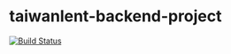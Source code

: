 # taiwanlent-backend-project
[![Build Status](https://travis-ci.org/Julian-Chu/taiwanlent-backend-project.svg?branch=develop)](https://travis-ci.org/Julian-Chu/taiwanlent-backend-project)
